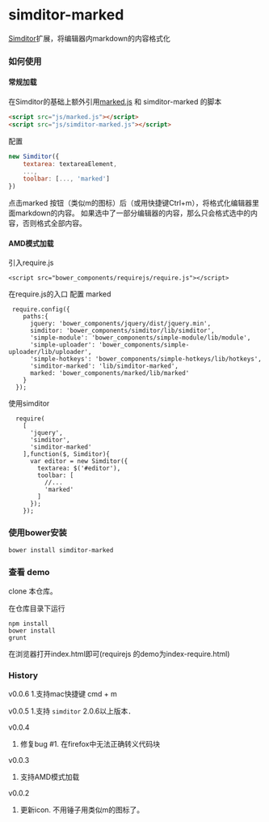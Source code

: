 simditor-marked
==============

[Simditor](http://simditor.tower.im/)扩展，将编辑器内markdown的内容格式化

### 如何使用

#### 常规加载
在Simditor的基础上额外引用[marked.js](https://github.com/chjj/marked/blob/master/lib/marked.js) 和 simditor-marked 的脚本

```html
<script src="js/marked.js"></script>
<script src="js/simditor-marked.js"></script>
```

配置

```javascript
new Simditor({
    textarea: textareaElement,
    ...,
    toolbar: [..., 'marked']
})
```

点击marked 按钮（类似m的图标）后（或用快捷键Ctrl+m），将格式化编辑器里面markdown的内容。
如果选中了一部分编辑器的内容，那么只会格式选中的内容，否则格式全部内容。

#### AMD模式加载

引入require.js
```
<script src="bower_components/requirejs/require.js"></script>
```

在require.js的入口 配置 marked
```
 require.config({
    paths:{
      jquery: 'bower_components/jquery/dist/jquery.min',
      simditor: 'bower_components/simditor/lib/simditor',
      'simple-module': 'bower_components/simple-module/lib/module',
      'simple-uploader': 'bower_components/simple-uploader/lib/uploader',
      'simple-hotkeys': 'bower_components/simple-hotkeys/lib/hotkeys',
      'simditor-marked': 'lib/simditor-marked',
      marked: 'bower_components/marked/lib/marked'
    }
  });
```

使用simditor
```
  require(
    [
      'jquery',
      'simditor',
      'simditor-marked'
    ],function($, Simditor){
      var editor = new Simditor({
        textarea: $('#editor'),
        toolbar: [
          //...
          'marked'
        ]
      });
    });
```


### 使用bower安装

```shell
bower install simditor-marked
```

### 查看 demo

clone 本仓库。

在仓库目录下运行
```shell
npm install
bower install
grunt
```
在浏览器打开index.html即可(requirejs 的demo为index-require.html)

### History
v0.0.6
1.支持mac快捷键 cmd + m

v0.0.5
1.支持 ```simditor``` 2.0.6以上版本．

v0.0.4

1. 修复bug #1. 在firefox中无法正确转义代码块

v0.0.3

1. 支持AMD模式加载

v0.0.2 

1. 更新icon. 不用锤子用类似m的图标了。
